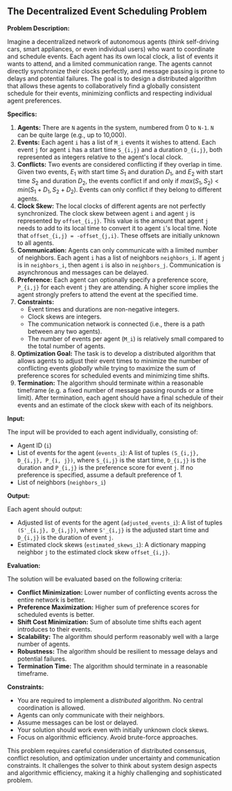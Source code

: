 ## The Decentralized Event Scheduling Problem

**Problem Description:**

Imagine a decentralized network of autonomous agents (think self-driving cars, smart appliances, or even individual users) who want to coordinate and schedule events. Each agent has its own local clock, a list of events it wants to attend, and a limited communication range.  The agents cannot directly synchronize their clocks perfectly, and message passing is prone to delays and potential failures.  The goal is to design a distributed algorithm that allows these agents to collaboratively find a globally consistent schedule for their events, minimizing conflicts and respecting individual agent preferences.

**Specifics:**

1.  **Agents:** There are `N` agents in the system, numbered from 0 to `N-1`. `N` can be quite large (e.g., up to 10,000).
2.  **Events:** Each agent `i` has a list of `M_i` events it wishes to attend. Each event `j` for agent `i` has a start time `S_{i,j}` and a duration `D_{i,j}`, both represented as integers relative to the agent's local clock.
3.  **Conflicts:** Two events are considered conflicting if they overlap in time. Given two events, $E_1$ with start time $S_1$ and duration $D_1$, and $E_2$ with start time $S_2$ and duration $D_2$, the events conflict if and only if $max(S_1, S_2) < min(S_1 + D_1, S_2 + D_2)$. Events can only conflict if they belong to different agents.
4.  **Clock Skew:** The local clocks of different agents are not perfectly synchronized.  The clock skew between agent `i` and agent `j` is represented by `offset_{i,j}`. This value is the amount that agent `j` needs to add to its local time to convert it to agent `i`'s local time.  Note that `offset_{i,j} = -offset_{j,i}`.  These offsets are initially unknown to all agents.
5.  **Communication:** Agents can only communicate with a limited number of neighbors. Each agent `i` has a list of neighbors `neighbors_i`. If agent `j` is in `neighbors_i`, then agent `i` is also in `neighbors_j`. Communication is asynchronous and messages can be delayed.
6.  **Preference:** Each agent can optionally specify a preference score, `P_{i,j}` for each event `j` they are attending. A higher score implies the agent strongly prefers to attend the event at the specified time.
7.  **Constraints:**
    *   Event times and durations are non-negative integers.
    *   Clock skews are integers.
    *   The communication network is connected (i.e., there is a path between any two agents).
    *   The number of events per agent (`M_i`) is relatively small compared to the total number of agents.
8.  **Optimization Goal:**  The task is to develop a distributed algorithm that allows agents to adjust their event times to minimize the number of conflicting events *globally* while trying to maximize the sum of preference scores for scheduled events and minimizing time shifts.
9. **Termination:** The algorithm should terminate within a reasonable timeframe (e.g. a fixed number of message passing rounds or a time limit). After termination, each agent should have a final schedule of their events and an estimate of the clock skew with each of its neighbors.

**Input:**

The input will be provided to each agent individually, consisting of:

*   Agent ID (`i`)
*   List of events for the agent (`events_i`): A list of tuples `(S_{i,j}, D_{i,j}, P_{i, j})`, where `S_{i,j}` is the start time, `D_{i,j}` is the duration and `P_{i,j}` is the preference score for event `j`.  If no preference is specified, assume a default preference of 1.
*   List of neighbors (`neighbors_i`)

**Output:**

Each agent should output:

*   Adjusted list of events for the agent (`adjusted_events_i`): A list of tuples `(S'_{i,j}, D_{i,j})`, where `S'_{i,j}` is the adjusted start time and `D_{i,j}` is the duration of event `j`.
*   Estimated clock skews (`estimated_skews_i`): A dictionary mapping neighbor `j` to the estimated clock skew `offset_{i,j}`.

**Evaluation:**

The solution will be evaluated based on the following criteria:

*   **Conflict Minimization:** Lower number of conflicting events across the entire network is better.
*   **Preference Maximization:** Higher sum of preference scores for scheduled events is better.
*   **Shift Cost Minimization:** Sum of absolute time shifts each agent introduces to their events.
*   **Scalability:** The algorithm should perform reasonably well with a large number of agents.
*   **Robustness:** The algorithm should be resilient to message delays and potential failures.
*   **Termination Time:** The algorithm should terminate in a reasonable timeframe.

**Constraints:**

*   You are required to implement a *distributed* algorithm. No central coordination is allowed.
*   Agents can only communicate with their neighbors.
*   Assume messages can be lost or delayed.
*   Your solution should work even with initially unknown clock skews.
*   Focus on algorithmic efficiency. Avoid brute-force approaches.

This problem requires careful consideration of distributed consensus, conflict resolution, and optimization under uncertainty and communication constraints. It challenges the solver to think about system design aspects and algorithmic efficiency, making it a highly challenging and sophisticated problem.
